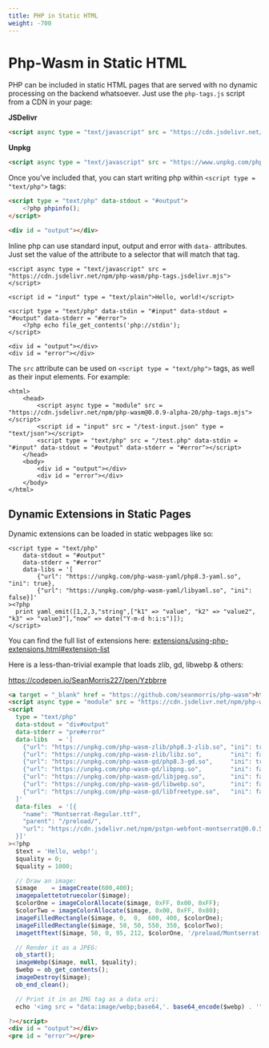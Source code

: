 ```yaml
---
title: PHP in Static HTML
weight: -700
---
```

# Php-Wasm in Static HTML

PHP can be included in static HTML pages that are served with no dynamic processing on the backend whatsoever. Just use the `php-tags.js` script from a CDN in your page:

**JSDelivr**

```html
<script async type = "text/javascript" src = "https://cdn.jsdelivr.net/npm/php-wasm/php-tags.jsdelivr.mjs"></script>
```

**Unpkg**

```html
<script async type = "text/javascript" src = "https://www.unpkg.com/php-wasm/php-tags.unpkg.mjs"></script>
```

Once you've included that, you can start writing php within `<script type = "text/php">` tags:

```html
<script type = "text/php" data-stdout = "#output">
    <?php phpinfo();
</script>

<div id = "output"></div>
```

Inline php can use standard input, output and error with `data-` attributes. Just set the value of the attribute to a selector that will match that tag.

``` { .html highlight="5" }
<script async type = "text/javascript" src = "https://cdn.jsdelivr.net/npm/php-wasm/php-tags.jsdelivr.mjs"></script>

<script id = "input" type = "text/plain">Hello, world!</script>

<script type = "text/php" data-stdin = "#input" data-stdout = "#output" data-stderr = "#error">
	<?php echo file_get_contents('php://stdin');
</script>

<div id = "output"></div>
<div id = "error"></div>
```

The `src` attribute can be used on `<script type = "text/php">` tags, as well as their input elements. For example:

``` { .html highlight="4,5" }
<html>
	<head>
		<script async type = "module" src = "https://cdn.jsdelivr.net/npm/php-wasm@0.0.9-alpha-20/php-tags.mjs"></script>
		<script id = "input" src = "/test-input.json" type = "text/json"></script>
		<script type = "text/php" src = "/test.php" data-stdin = "#input" data-stdout = "#output" data-stderr = "#error"></script>
	</head>
	<body>
		<div id = "output"></div>
		<div id = "error"></div>
	</body>
</html>
```

## Dynamic Extensions in Static Pages

Dynamic extensions can be loaded in static webpages like so:

```{ .html numbers="true" highlight="4-6" }
<script type = "text/php"
    data-stdout = "#output"
    data-stderr = "#error"
    data-libs = '[
        {"url": "https://unpkg.com/php-wasm-yaml/php8.3-yaml.so", "ini": true},
        {"url": "https://unpkg.com/php-wasm-yaml/libyaml.so", "ini": false}]'
><?php
  print yaml_emit([1,2,3,"string",["k1" => "value", "k2" => "value2", "k3" => "value3"],"now" => date("Y-m-d h:i:s")]);
</script>
```

You can find the full list of extensions here: [extensions/using-php-extensions.html#extension-list](/extensions/using-php-extensions.html#extension-list)

Here is a less-than-trivial example that loads zlib, gd, libwebp & others:

<https://codepen.io/SeanMorris227/pen/Yzbbrre>

```html
<a target = "_blank" href = "https://github.com/seanmorris/php-wasm">https://github.com/seanmorris/php-wasm</a><hr />
<script async type = "module" src = "https://cdn.jsdelivr.net/npm/php-wasm@0.0.9-alpha-20/php-tags.mjs"></script>
<script
  type = "text/php"
  data-stdout = "div#output"
  data-stderr = "pre#error"
  data-libs   = '[
    {"url": "https://unpkg.com/php-wasm-zlib/php8.3-zlib.so", "ini": true},
    {"url": "https://unpkg.com/php-wasm-zlib/libz.so",        "ini": false},
    {"url": "https://unpkg.com/php-wasm-gd/php8.3-gd.so",     "ini": true},
    {"url": "https://unpkg.com/php-wasm-gd/libpng.so",        "ini": false},
    {"url": "https://unpkg.com/php-wasm-gd/libjpeg.so",       "ini": false},
    {"url": "https://unpkg.com/php-wasm-gd/libwebp.so",       "ini": false},
    {"url": "https://unpkg.com/php-wasm-gd/libfreetype.so",   "ini": false}
  ]'
  data-files  = '[{
    "name": "Montserrat-Regular.ttf",
    "parent": "/preload/",
    "url": "https://cdn.jsdelivr.net/npm/pstpn-webfont-montserrat@0.0.5/fonts/Regular/Montserrat-Regular.ttf"
  }]'
><?php
  $text = 'Hello, webp!';
  $quality = 0;
  $quality = 1000;

  // Draw an image:
  $image    = imageCreate(600,400);
  imagepalettetotruecolor($image);
  $colorOne = imageColorAllocate($image, 0xFF, 0x00, 0xFF);
  $colorTwo = imageColorAllocate($image, 0x00, 0xFF, 0x80);
  imageFilledRectangle($image, 0,  0,  600, 400, $colorOne);
  imageFilledRectangle($image, 50, 50, 550, 350, $colorTwo);
  imagettftext($image, 50, 0, 95, 212, $colorOne, '/preload/Montserrat-Regular.ttf', $text);

  // Render it as a JPEG:
  ob_start();
  imageWebp($image, null, $quality);
  $webp = ob_get_contents();
  imageDestroy($image);
  ob_end_clean();

  // Print it in an IMG tag as a data uri:
  echo '<img src = "data:image/webp;base64,'. base64_encode($webp) . '">';

?></script>
<div id = "output"></div>
<pre id = "error"></pre>

```
